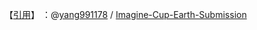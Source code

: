 【[引用](https://go.choong.net/ICES/)】 ：@[yang991178](https://github.com/yang991178/) / [Imagine-Cup-Earth-Submission](https://github.com/yang991178/Imagine-Cup-Earth-Submission)
